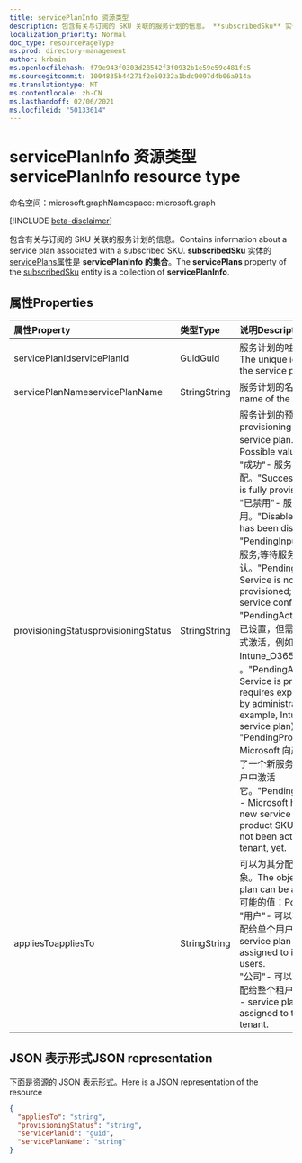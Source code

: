 ```yaml
---
title: servicePlanInfo 资源类型
description: 包含有关与订阅的 SKU 关联的服务计划的信息。 **subscribedSku** 实体的 servicePlans 属性是 **servicePlanInfo 的集合**。
localization_priority: Normal
doc_type: resourcePageType
ms.prod: directory-management
author: krbain
ms.openlocfilehash: f79e943f0303d28542f3f0932b1e59e59c481fc5
ms.sourcegitcommit: 1004835b44271f2e50332a1bdc9097d4b06a914a
ms.translationtype: MT
ms.contentlocale: zh-CN
ms.lasthandoff: 02/06/2021
ms.locfileid: "50133614"
---
```

# <a name="serviceplaninfo-resource-type"></a><span data-ttu-id="507b1-104">servicePlanInfo 资源类型</span><span class="sxs-lookup"><span data-stu-id="507b1-104">servicePlanInfo resource type</span></span>

<span data-ttu-id="507b1-105">命名空间：microsoft.graph</span><span class="sxs-lookup"><span data-stu-id="507b1-105">Namespace: microsoft.graph</span></span>

[!INCLUDE [beta-disclaimer](../../includes/beta-disclaimer.md)]

<span data-ttu-id="507b1-106">包含有关与订阅的 SKU 关联的服务计划的信息。</span><span class="sxs-lookup"><span data-stu-id="507b1-106">Contains information about a service plan associated with a subscribed SKU.</span></span> <span data-ttu-id="507b1-107">**subscribedSku** 实体的 [servicePlans](subscribedsku.md)属性是 **servicePlanInfo 的集合**。</span><span class="sxs-lookup"><span data-stu-id="507b1-107">The **servicePlans** property of the [subscribedSku](subscribedsku.md) entity is a collection of **servicePlanInfo**.</span></span>


## <a name="properties"></a><span data-ttu-id="507b1-108">属性</span><span class="sxs-lookup"><span data-stu-id="507b1-108">Properties</span></span>
| <span data-ttu-id="507b1-109">属性</span><span class="sxs-lookup"><span data-stu-id="507b1-109">Property</span></span>     | <span data-ttu-id="507b1-110">类型</span><span class="sxs-lookup"><span data-stu-id="507b1-110">Type</span></span>   |<span data-ttu-id="507b1-111">说明</span><span class="sxs-lookup"><span data-stu-id="507b1-111">Description</span></span>|
|:---------------|:--------|:----------|
|<span data-ttu-id="507b1-112">servicePlanId</span><span class="sxs-lookup"><span data-stu-id="507b1-112">servicePlanId</span></span>|<span data-ttu-id="507b1-113">Guid</span><span class="sxs-lookup"><span data-stu-id="507b1-113">Guid</span></span>|<span data-ttu-id="507b1-114">服务计划的唯一标识符。</span><span class="sxs-lookup"><span data-stu-id="507b1-114">The unique identifier of the service plan.</span></span>|
|<span data-ttu-id="507b1-115">servicePlanName</span><span class="sxs-lookup"><span data-stu-id="507b1-115">servicePlanName</span></span>|<span data-ttu-id="507b1-116">String</span><span class="sxs-lookup"><span data-stu-id="507b1-116">String</span></span>|<span data-ttu-id="507b1-117">服务计划的名称。</span><span class="sxs-lookup"><span data-stu-id="507b1-117">The name of the service plan.</span></span>|
|<span data-ttu-id="507b1-118">provisioningStatus</span><span class="sxs-lookup"><span data-stu-id="507b1-118">provisioningStatus</span></span>|<span data-ttu-id="507b1-119">String</span><span class="sxs-lookup"><span data-stu-id="507b1-119">String</span></span>|<span data-ttu-id="507b1-120">服务计划的预配状态。</span><span class="sxs-lookup"><span data-stu-id="507b1-120">The provisioning status of the service plan.</span></span> <span data-ttu-id="507b1-121">可能的值：</span><span class="sxs-lookup"><span data-stu-id="507b1-121">Possible values:</span></span><br/><span data-ttu-id="507b1-122">"成功"- 服务已完全预配。</span><span class="sxs-lookup"><span data-stu-id="507b1-122">"Success" - Service is fully provisioned.</span></span><br/><span data-ttu-id="507b1-123">"已禁用"- 服务已禁用。</span><span class="sxs-lookup"><span data-stu-id="507b1-123">"Disabled" - Service has been disabled.</span></span><br/><span data-ttu-id="507b1-124">"PendingInput"- 尚未设置服务;等待服务确认。</span><span class="sxs-lookup"><span data-stu-id="507b1-124">"PendingInput" - Service is not yet provisioned; awaiting service confirmation.</span></span><br/><span data-ttu-id="507b1-125">"PendingActivation"- 服务已设置，但需要管理员 (显式激活，例如，Intune_O365服务) 。</span><span class="sxs-lookup"><span data-stu-id="507b1-125">"PendingActivation" - Service is provisioned but requires explicit activation by administrator (for example, Intune_O365 service plan).</span></span><br/><span data-ttu-id="507b1-126">"PendingProvisioning"- Microsoft 向产品 SKU 添加了一个新服务，但尚未在租户中激活它。</span><span class="sxs-lookup"><span data-stu-id="507b1-126">"PendingProvisioning" - Microsoft has added a new service to the product SKU and it has not been activated in the tenant, yet.</span></span>|
|<span data-ttu-id="507b1-127">appliesTo</span><span class="sxs-lookup"><span data-stu-id="507b1-127">appliesTo</span></span>|<span data-ttu-id="507b1-128">String</span><span class="sxs-lookup"><span data-stu-id="507b1-128">String</span></span>|<span data-ttu-id="507b1-129">可以为其分配服务计划的对象。</span><span class="sxs-lookup"><span data-stu-id="507b1-129">The object the service plan can be assigned to.</span></span> <span data-ttu-id="507b1-130">可能的值：</span><span class="sxs-lookup"><span data-stu-id="507b1-130">Possible values:</span></span><br/><span data-ttu-id="507b1-131">"用户"- 可以将服务计划分配给单个用户。</span><span class="sxs-lookup"><span data-stu-id="507b1-131">"User" - service plan can be assigned to individual users.</span></span><br/><span data-ttu-id="507b1-132">"公司"- 可以将服务计划分配给整个租户。</span><span class="sxs-lookup"><span data-stu-id="507b1-132">"Company" - service plan can be assigned to the entire tenant.</span></span>|

## <a name="json-representation"></a><span data-ttu-id="507b1-133">JSON 表示形式</span><span class="sxs-lookup"><span data-stu-id="507b1-133">JSON representation</span></span>

<span data-ttu-id="507b1-134">下面是资源的 JSON 表示形式。</span><span class="sxs-lookup"><span data-stu-id="507b1-134">Here is a JSON representation of the resource</span></span>

<!-- {
  "blockType": "resource",
  "optionalProperties": [

  ],
  "@odata.type": "microsoft.graph.servicePlanInfo"
}-->

```json
{
  "appliesTo": "string",
  "provisioningStatus": "string",
  "servicePlanId": "guid",
  "servicePlanName": "string"
}

```

<!-- uuid: 8fcb5dbc-d5aa-4681-8e31-b001d5168d79
2015-10-25 14:57:30 UTC -->
<!--
{
  "type": "#page.annotation",
  "description": "servicePlanInfo resource",
  "keywords": "",
  "section": "documentation",
  "tocPath": "",
  "suppressions": []
}
-->


